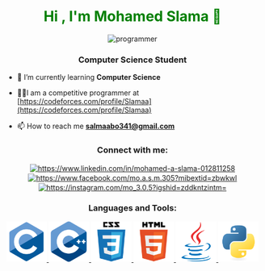 <body background="https://i.pinimg.com/originals/35/02/20/3502204955c989f269c042738539214d.gif">
<h1 align="center" style="color:green;" >Hi , I'm Mohamed Slama  👋</h1>
<p align="center">
<img src="https://png.pngtree.com/png-clipart/20190619/original/pngtree-blue-computer-programmer-element-design-png-image_3984545.jpg" alt="programmer" width="400" height="400"/></p>
<h3 align="center">Computer Science Student</h3>

- 🌱 I’m currently learning **Computer Science**

- 👨‍💻I am a competitive programmer at [https://codeforces.com/profile/Slamaa](https://codeforces.com/profile/Slamaa)

- 📫 How to reach me **salmaabo341@gmail.com**

<h3 align="center">Connect with me:</h3>
<p align="center">
<a href="https://linkedin.com/in/https://www.linkedin.com/in/mohamed-a-slama-012811258" target="blank"><img align="center" src="https://raw.githubusercontent.com/rahuldkjain/github-profile-readme-generator/master/src/images/icons/Social/linked-in-alt.svg" alt="https://www.linkedin.com/in/mohamed-a-slama-012811258" height="90" width="100" /></a>
<a href="https://fb.com/https://www.facebook.com/mo.a.s.m.305?mibextid=zbwkwl" target="blank"><img align="center" src="https://raw.githubusercontent.com/rahuldkjain/github-profile-readme-generator/master/src/images/icons/Social/facebook.svg" alt="https://www.facebook.com/mo.a.s.m.305?mibextid=zbwkwl" height="90" width="100" /></a>
<a href="https://instagram.com/https://instagram.com/mo_3.0.5?igshid=zddkntzintm=" target="blank"><img align="center" src="https://raw.githubusercontent.com/rahuldkjain/github-profile-readme-generator/master/src/images/icons/Social/instagram.svg" alt="https://instagram.com/mo_3.0.5?igshid=zddkntzintm=" height="90" width="100" /></a>
</p>

<h3 align="center">Languages and Tools:</h3>
<p align="center"> <a href="https://www.cprogramming.com/" target="_blank" rel="noreferrer"> <img src="https://raw.githubusercontent.com/devicons/devicon/master/icons/c/c-original.svg" alt="c" width="80" height="80"/> </a> <a href="https://www.w3schools.com/cpp/" target="_blank" rel="noreferrer"> <img src="https://raw.githubusercontent.com/devicons/devicon/master/icons/cplusplus/cplusplus-original.svg" alt="cplusplus" width="80" height="80"/> </a> <a href="https://www.w3schools.com/css/" target="_blank" rel="noreferrer"> <img src="https://raw.githubusercontent.com/devicons/devicon/master/icons/css3/css3-original-wordmark.svg" alt="css3" width="80" height="80"/> </a> <a href="https://www.w3.org/html/" target="_blank" rel="noreferrer"> <img src="https://raw.githubusercontent.com/devicons/devicon/master/icons/html5/html5-original-wordmark.svg" alt="html5" width="80" height="80"/> </a> <a href="https://www.java.com" target="_blank" rel="noreferrer"> <img src="https://raw.githubusercontent.com/devicons/devicon/master/icons/java/java-original.svg" alt="java" width="80" height="80"/> </a> <a href="https://www.python.org" target="_blank" rel="noreferrer"> <img src="https://raw.githubusercontent.com/devicons/devicon/master/icons/python/python-original.svg" alt="python" width="80" height="80"/> </a> </p>
</body>
